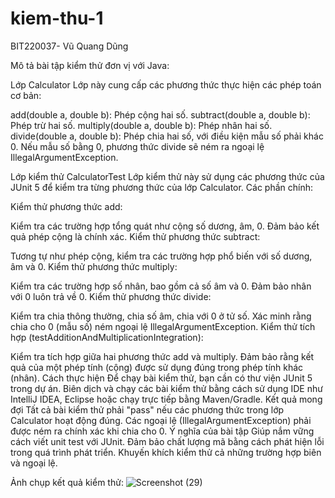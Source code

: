 # kiem-thu-1
BIT220037- Vũ Quang Dũng

Mô tả bài tập kiểm thử đơn vị với Java:

Lớp Calculator
Lớp này cung cấp các phương thức thực hiện các phép toán cơ bản:

add(double a, double b): Phép cộng hai số.
subtract(double a, double b): Phép trừ hai số.
multiply(double a, double b): Phép nhân hai số.
divide(double a, double b): Phép chia hai số, với điều kiện mẫu số phải khác 0.
Nếu mẫu số bằng 0, phương thức divide sẽ ném ra ngoại lệ IllegalArgumentException.

Lớp kiểm thử CalculatorTest
Lớp kiểm thử này sử dụng các phương thức của JUnit 5 để kiểm tra từng phương thức của lớp Calculator. Các phần chính:

Kiểm thử phương thức add:

Kiểm tra các trường hợp tổng quát như cộng số dương, âm, 0.
Đảm bảo kết quả phép cộng là chính xác.
Kiểm thử phương thức subtract:

Tương tự như phép cộng, kiểm tra các trường hợp phổ biến với số dương, âm và 0.
Kiểm thử phương thức multiply:

Kiểm tra các trường hợp số nhân, bao gồm cả số âm và 0.
Đảm bảo nhân với 0 luôn trả về 0.
Kiểm thử phương thức divide:

Kiểm tra chia thông thường, chia số âm, chia với 0 ở tử số.
Xác minh rằng chia cho 0 (mẫu số) ném ngoại lệ IllegalArgumentException.
Kiểm thử tích hợp (testAdditionAndMultiplicationIntegration):

Kiểm tra tích hợp giữa hai phương thức add và multiply.
Đảm bảo rằng kết quả của một phép tính (cộng) được sử dụng đúng trong phép tính khác (nhân).
Cách thực hiện
Để chạy bài kiểm thử, bạn cần có thư viện JUnit 5 trong dự án.
Biên dịch và chạy các bài kiểm thử bằng cách sử dụng IDE như IntelliJ IDEA, Eclipse hoặc chạy trực tiếp bằng Maven/Gradle.
Kết quả mong đợi
Tất cả bài kiểm thử phải "pass" nếu các phương thức trong lớp Calculator hoạt động đúng.
Các ngoại lệ (IllegalArgumentException) phải được ném ra chính xác khi chia cho 0.
Ý nghĩa của bài tập
Giúp nắm vững cách viết unit test với JUnit.
Đảm bảo chất lượng mã bằng cách phát hiện lỗi trong quá trình phát triển.
Khuyến khích kiểm thử cả những trường hợp biên và ngoại lệ.

Ảnh chụp kết quả kiểm thử:
![Screenshot (29)](https://github.com/user-attachments/assets/3b1aeebe-6f75-406d-9cd2-c434e7a48d83)


